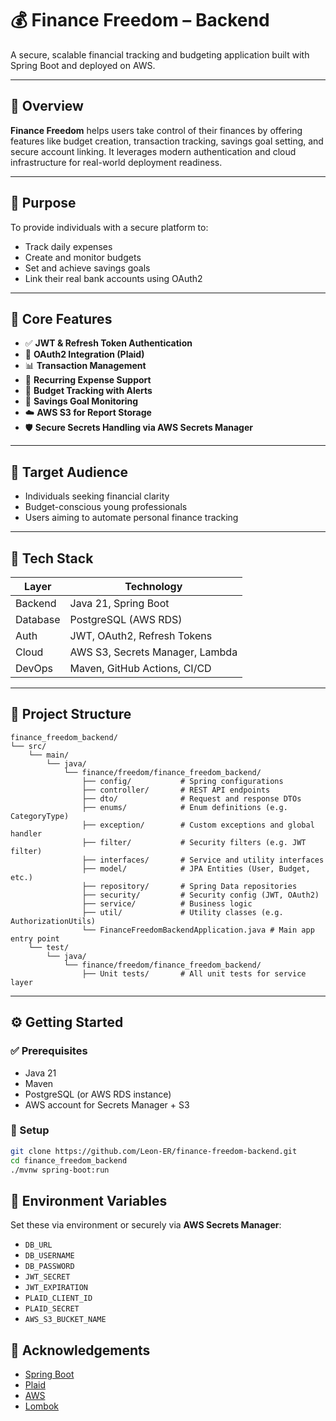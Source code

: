 # 💰 Finance Freedom – Backend

A secure, scalable financial tracking and budgeting application built with Spring Boot and deployed on AWS.

---

## 📘 Overview

**Finance Freedom** helps users take control of their finances by offering features like budget creation, transaction tracking, savings goal setting, and secure account linking. It leverages modern authentication and cloud infrastructure for real-world deployment readiness.

---

## 🎯 Purpose

To provide individuals with a secure platform to:
- Track daily expenses
- Create and monitor budgets
- Set and achieve savings goals
- Link their real bank accounts using OAuth2

---

## 🚀 Core Features

- ✅ **JWT & Refresh Token Authentication**
- 🔐 **OAuth2 Integration (Plaid)**
- 📊 **Transaction Management**
- 📆 **Recurring Expense Support**
- 🧾 **Budget Tracking with Alerts**
- 🎯 **Savings Goal Monitoring**
- ☁️ **AWS S3 for Report Storage**
- 🛡️ **Secure Secrets Handling via AWS Secrets Manager**

---

## 👥 Target Audience

- Individuals seeking financial clarity
- Budget-conscious young professionals
- Users aiming to automate personal finance tracking

---

## 🧰 Tech Stack

| Layer       | Technology                      |
|-------------|---------------------------------|
| Backend     | Java 21, Spring Boot            |
| Database    | PostgreSQL (AWS RDS)            |
| Auth        | JWT, OAuth2, Refresh Tokens     |
| Cloud       | AWS S3, Secrets Manager, Lambda |
| DevOps      | Maven, GitHub Actions, CI/CD    |

---

## 📂 Project Structure

```plaintext
finance_freedom_backend/
└── src/
    └── main/
        └── java/
            └── finance/freedom/finance_freedom_backend/
                ├── config/           # Spring configurations
                ├── controller/       # REST API endpoints
                ├── dto/              # Request and response DTOs
                ├── enums/            # Enum definitions (e.g. CategoryType)
                ├── exception/        # Custom exceptions and global handler
                ├── filter/           # Security filters (e.g. JWT filter)
                ├── interfaces/       # Service and utility interfaces
                ├── model/            # JPA Entities (User, Budget, etc.)
                ├── repository/       # Spring Data repositories
                ├── security/         # Security config (JWT, OAuth2)
                ├── service/          # Business logic
                ├── util/             # Utility classes (e.g. AuthorizationUtils)
                └── FinanceFreedomBackendApplication.java # Main app entry point
    └── test/
        └── java/
            └── finance/freedom/finance_freedom_backend/    
                ├── Unit tests/       # All unit tests for service layer
```


---

## ⚙️ Getting Started

### ✅ Prerequisites

- Java 21
- Maven
- PostgreSQL (or AWS RDS instance)
- AWS account for Secrets Manager + S3

### 🔧 Setup

```bash
git clone https://github.com/Leon-ER/finance-freedom-backend.git
cd finance_freedom_backend
./mvnw spring-boot:run
```

## 🔐 Environment Variables

Set these via environment or securely via **AWS Secrets Manager**:

- `DB_URL`
- `DB_USERNAME`
- `DB_PASSWORD`
- `JWT_SECRET`
- `JWT_EXPIRATION`
- `PLAID_CLIENT_ID`
- `PLAID_SECRET`
- `AWS_S3_BUCKET_NAME`

## 🙌 Acknowledgements

- [Spring Boot](https://spring.io/projects/spring-boot)
- [Plaid](https://plaid.com/)
- [AWS](https://aws.amazon.com/)
- [Lombok](https://projectlombok.org/)
